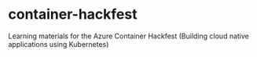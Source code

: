 # container-hackfest
Learning materials for the Azure Container Hackfest (Building cloud native applications using Kubernetes)
